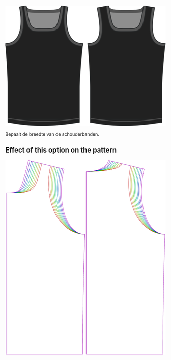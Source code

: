 ![De optie voor de breedte van de schouderband bij Aaron](./shoulderstrapwidth.svg)

Bepaalt de breedte van de schouderbanden.


## Effect of this option on the pattern
![This image shows the effect of this option by superimposing several variants that have a different value for this option](aaron_shoulderstrapwidth_sample.svg "Effect of this option on the pattern")